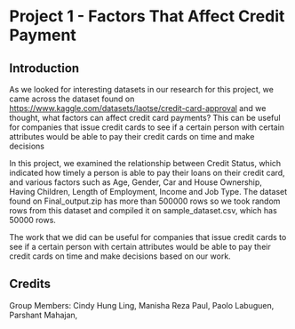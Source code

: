 # Project 1 - Factors That Affect Credit Payment

## Introduction

As we looked for interesting datasets in our research for this project, we came across the dataset found on https://www.kaggle.com/datasets/laotse/credit-card-approval and we thought, what factors can affect credit card payments? This can be useful for companies that issue credit cards to see if a certain person with certain attributes would be able to pay their credit cards on time and make decisions 

In this project, we examined the relationship between Credit Status, which indicated how timely a person is able to pay their loans on their credit card, and various factors such as Age, Gender, Car and House Ownership, Having Children, Length of Employment, Income and Job Type. The dataset found on Final_output.zip has more than 500000 rows so we took random rows from this dataset and compiled it on sample_dataset.csv, which has 50000 rows.

The work that we did can be useful for companies that issue credit cards to see if a certain person with certain attributes would be able to pay their credit cards on time and make decisions based on our work.

## Credits

Group Members:
Cindy Hung Ling,
Manisha Reza Paul,
Paolo Labuguen,
Parshant Mahajan,
